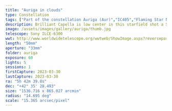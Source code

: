 ```yaml
---
title: "Auriga in clouds"
type: Constellation
tags: ["Part of the constellation Auriga (Aur)","IC405","Flaming Star Nebula","The star 16 Aur","The star Menkalinan (β Aur)","34 Aur","The star Mahasim (θ Aur)","37 Aur","The star Capella","Alhajoth (α Aur)","13 Aur","The star π Aur","35 Aur","The star Alhiba II (λ Aur)","15 Aur","The star Haedus","Haedus II (η Aur)","10 Aur","The star ν Aur","32 Aur","The star δ Aur","33 Aur","The star τ Aur","29 Aur"]
description: Brilliant Capella is low center in this starfield shot a 50mm with my camera riding piggyback on the main telescope. Blue stars Menkalinan and Bogardus connect with Capella to from the side of the 'modern constellation' Auriga that means 'Charioteer.' To the left is the string of star clusters (M36, M37, and M38). The blue stars to the lower left mark IC405, the Flame Nebula (not visible at such a short exposure).
image: /assets/images/gallery/auriga/thumb.jpg
telescope: Sony ILCE-6300
wwt: http://www.worldwidetelescope.org/wwtweb/ShowImage.aspx?reverseparity=False&scale=15.364604&name=auriga.jpg&imageurl=https://deepskyworkflows.com/assets/images/gallery/auriga/auriga.jpg&credits=Jeremy+Likness+at+DeepSkyWorkflows.com&creditsUrl=https://deepskyworkflows.com/&ra=85.653455&dec=36.665958&x=1623.6&y=1915.8&rotation=-80.48&thumb=https://deepskyworkflows.com/assets/images/gallery/auriga/thumb.jpg
length: "50mm"
aperture: "33mm"
folder: auriga
exposure: 60
lights: 5
sessions: 1 
firstCapture: 2023-03-30 
lastCapture: 2023-03-30
ra: "5h 42m 39.8s"
dec: "+42° 35' 28.493"
size: "1536.716 x 865.027 arcmin"
radius: "14.695 deg"
scale: "15.365 arcsec/pixel"
---
```

